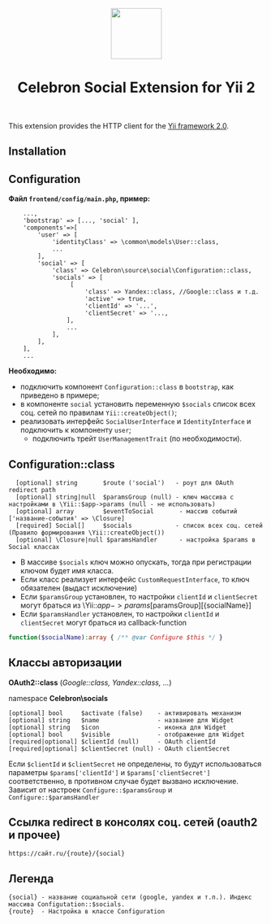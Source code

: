 <p align="center">
    <a href="https://github.com/yiisoft" target="_blank">
        <img src="https://avatars0.githubusercontent.com/u/993323" height="100px">
    </a>
    <h1 align="center">Celebron Social Extension for Yii 2</h1>
    <br/>
</p>

This extension provides the HTTP client for the [Yii framework 2.0](http://www.yiiframework.com).

## Installation

## Configuration

__Файл `frontend/config/main.php`, пример:__

```
    ...,
    'bootstrap' => [..., 'social' ],
    'components'=>[
        'user' => [
            'identityClass' => \common\models\User::class,
            ...
        ],
        'social' => [
            'class' => Celebron\source\social\Configuration::class,
            'socials' => [
                 [
                     'class' => Yandex::class, //Google::class и т.д.
                     'active' => true,
                     'clientId' => '...',
                     'clientSecret' => '...,
                ],
                ...  
            ],  
        ],
    ],
    ...
```
__Необходимо:__
- подключить компонент `Configuration::class` в `bootstrap`, как приведено в примере;
- в компоненте `social` установить переменную `$socials` список всех соц. сетей по правилам `Yii::createObject()`;
- реализовать интерфейс `SocialUserInterface` и `IdentityInterface` и подключить к компоненту `user`;
    - подключить трейт `UserManagementTrait` (по необходимости).

## Configuration::class

      [optional] string       $route ('social')   - роут для OAuth redirect path
      [optional] string|null  $paramsGroup (null) - ключ массива с настройками в \Yii::$app->params (null - не использовать)
      [optional] array        $eventToSocial       - массив событий ['название-события' => \Closure]
      [required] Social[]     $socials            - список всех соц. сетей (Правило формирования \Yii::createObject())
      [optional] \Closure|null $paramsHandler      - настройка $params в Social классах

- В массиве `$socials` ключ можно опускать, тогда при регистрации ключом будет имя класса.
- Если класс реализует интерфейс `CustomRequestInterface`, то ключ обязателен (выдаст исключение)
- Если `$paramsGroup` установлен, то настройки `clientId` и `clientSecret` могут браться из \Yii::$app->params[$paramsGroup][{socialName}]
- Если `$paramsHandler` установлен, то настройки `clientId` и `clientSecret` могут браться из callback-function
```php 
function($socialName):array { /** @var Configure $this */ }
```

## Классы авторизации
__OAuth2::class__ (_Google::class, Yandex::class, ..._)

namespace __Celebron\socials__

    [optional] bool     $activate (false)    - активировать механизм
    [optional] string   $name                - название для Widget
    [optional] string   $icon                - иконка для Widget
    [optional] bool     $visible             - отображение для Widget
    [required|optional] $clientId (null)     - OAuth clientId
    [required|optional] $clientSecret (null) - OAuth clientSecret

Если `$clientId` и `$clientSecret` не определены, то будут использоваться параметры
`$params['clientId']` и `$params['clientSecret']` соответственно, в противном случае будет вызвано исключение.
Зависит от настроек `Configure::$paramsGroup` и `Configure::$paramsHandler`

## Ссылка redirect в консолях соц. сетей (oauth2 и прочее)
    https://сайт.ru/{route}/{social}
## Легенда
    {social} - название социальной сети (google, yandex и т.п.). Индекс массива Сonfigutation::$socials.
    {route}  - Настройка в классе Configuration